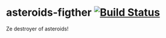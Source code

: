 asteroids-figther [![Build Status](https://travis-ci.org/ceres-pallas/asteroids-fighter.png?branch=0.1.0)](https://travis-ci.org/ceres-pallas/asteroids-fighter)
==================


Ze destroyer of asteroids!